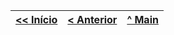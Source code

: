 | [<< Início](capitulo1.md) | [< Anterior](capitulo3.md) | [^ Main](../../../) |
| :---: | :---: | :---: |